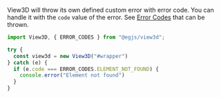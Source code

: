 View3D will throw its own defined custom error with error code.
You can handle it with the `code` value of the error.
See [Error Codes](Constants.html#.ERROR_CODES) that can be thrown.

```ts
import View3D, { ERROR_CODES } from "@egjs/view3d";

try {
  const view3d = new View3D("#wrapper")
} catch (e) {
  if (e.code === ERROR_CODES.ELEMENT_NOT_FOUND) {
    console.error("Element not found")
  }
}
```
